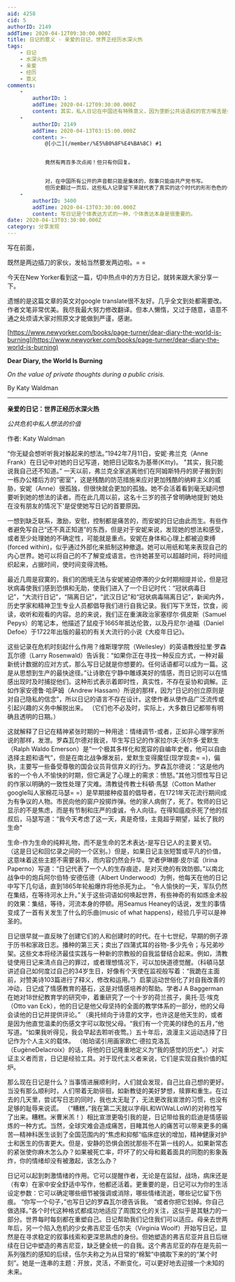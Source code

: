 ```yaml
---
aid: 4258
cid: 5
authorID: 2149
addTime: 2020-04-12T09:30:00.000Z
title: 日记的意义 - 亲爱的日记，世界正经历水深火热
tags:
    - 日记
    - 水深火热
    - 亲爱
    - 经历
    - 意义
comments:
    -
        authorID: 1
        addTime: 2020-04-12T09:30:00.000Z
        content: 其实，私人日记在中国还有特殊意义，因为垄断公共话语权的官方喉舌是婊子养的，这类私人的站在个体角度的记录往往更有价值。
    -
        authorID: 2149
        addTime: 2020-04-13T03:15:00.000Z
        content: >-
            @[小二](/member/%E5%B0%8F%E4%BA%8C) #1


            竟然有两百多次点阅！但只有你回复。


            对，在中国所有公开的声音都只能是集体的，叙事只能由共产党书写。
            但历史翻过一页后，这些私人记录留下来就代表了真实的这个时代的形形色色的个体。 所以不奇怪国家机器要出动，橄榄温和的方方日记。
    -
        authorID: 3400
        addTime: 2020-04-13T03:30:00.000Z
        content: 写日记是个体表达方式的一种，个体表达本身是很重要的。
date: 2020-04-13T03:30:00.000Z
category: 分享发现
---
```


写在前面，

既然是两边插刀的家伙，发帖当然要发两边啦。= =

今天在New Yorker看到这一篇，切中热点中的方方日记，就转来跟大家分享一下。

遗憾的是这篇文章的英文对google translate很不友好。几乎全文到处都需要改。作者文笔非常优美。我尽我最大努力修改翻译。但本人懒惰，又过于随意，语意不通之处烦请大家对照原文才能做到严谨，感谢。

[https://www.newyorker.com/books/page-turner/dear-diary-the-world-is-burning](https://www.newyorker.com/books/page-turner/dear-diary-the-world-is-burning)

**Dear Diary, the World Is Burning**

_On the value of private thoughts during a public crisis._

By Katy Waldman

* * *

**亲爱的日记：世界正经历水深火热**  
  
_公共危机中私人想法的价值_  
  
作者: Katy Waldman  
  
“你无疑会想听听我对躲起来的想法。”1942年7月11日，安妮·弗兰克（Anne Frank）在日记中对她的日记写道，她把日记取名为基蒂(Kitty)。 "其实，我只能说我自己还不知道。” 一天以前，弗兰克全家逃离他们在阿姆斯特丹的房子搬到到一栋办公楼后方的“密室”，这是残酷的防范措施来应对更加残酷的纳粹主义的威胁，安妮（Anne）很孤独，但很快就会更加的孤独。她不会活着看到毫无疑问想要听到她的想法的读者。而在此几周以前，这名十三岁的孩子曾明确地提到'她处在没有朋友的情况下'是促使她写日记的首要原因。  
  
一想到缺乏联系，激励，安慰，控制都是痛苦的，而安妮的日记由此而生。有些作者避免写自己“还不真正知道”的东西，但是对于安妮来说，发现她的想法和感受，或者至少处理她的不确定性，可能就是重点。安妮在身体和心理上都被迫束缚(forced within)，似乎通过外部化来抵制这种撤退。她可以用纸和笔来表现自己的内心世界。她可以将自己的不了解变成语言。也许她甚至可以超越时间，将时间组织起来，占据时间，使时间变得流畅。  
  
最近几周是寂寞的，我们的困境无法与安妮被迫停滞的少女时期相提并论，但是冠状病毒使我们感到恐惧和无助，使我们进入了一个日记时代：“冠状病毒日记”，“大流行日记”，“隔离日记”，“武汉日记”和“冠状病毒隔离日记”，新闻内外，历史学家和精神卫生专业人员都倡导我们进行自我记录。我们写下烹饪，饮食，阅读，收听和观看的内容。总的来说，我们正在重演政治家塞缪尔·佩皮斯（Samuel Pepys）的笔记本，他描述了鼠疫于1665年抵达伦敦，以及丹尼尔·迪福（Daniel Defoe）于1722年出版的最初的有关大流行的小说《大疫年日记》。  
  
这些记录在危机时刻起什么作用？维斯理学院（Wellesley）的英语教授拉里·罗森瓦尔德（Larry Rosenwald）告诉我：“如果你正在寻找一种反应方式，一种对最新统计数据的应对方式，那么写日记就是你想要的。任何话语都可以成为一篇。这是从思想到生产的最快途径。”让诗歌在宁静中雕琢美好的情感，而日记则可以在情感出现时及时捕捉他们。这种形式表示着即时性，真实性，不存在妥协和调解。正如作家安德鲁·哈萨姆（Andrew Hassam）所说的那样，因为“日记的创立原则是对自己隐私的信念”，所以日记的语言不存在设计。这使作者从使作品广泛流传或引起兴趣的义务中解脱出来。 （它们也不必及时，实际上，大多数日记都带有明确且透明的日期。）  
  
这就解释了日记在精神紧张时期的一种用途：情绪调节-或者，正如非心理学家所说的那样，发泄。罗森瓦尔德对我说，毕生写日记的作家拉尔夫·沃尔多·爱默生（Ralph Waldo Emerson）是“一个极其多样化和宽容的自编年史者，他可以自由选择主题和语气”，但是在南北战争爆发前，爱默生变得魔怔(现学现卖= =)，偏执，主要写一些备受尊敬的国会议员背信弃义的行为。罗森瓦尔德说：“这是他内省的一个令人不愉快的时期，但它满足了心理上的需求：愤怒。”其他习惯性写日记的作家以明确的一致性处理了灾难。清教徒传教士科頓·馬瑟（Cotton Mather google叫人家棉花马瑟= =）是早期接种疫苗的倡导者，在1721年天花流行期间成为有争议的人物。市民向他的窗户投掷炸弹。他的家人病倒了，死了。牧师的日记显示的不是焦虑，而是有节制和庄严的虔诚，令人向往。在得知瘟疫杀死了他的叔叔后，马瑟写道：“我今天考虑了这一天，真是奇怪，主竟超乎期望，延长了我的生命"  
  
生命-作为生命的纯粹礼物，而不是生命的艺术表达-是写日记人的主要关切。 （这是日记和回忆录之间的一个区别。）但是，如果日记主张短暂或平凡的价值，这意味着这些主题不需要装饰，而内容仍然会升华。学者伊琳娜·皮尔诺（Irina Paperno）写道：“日记代表了一个人的生存痕迹，是对灭绝的有效防御。”以南北战争中的炮兵阿尔伯特·安德伍德（Albert Underwood）为例，他每天在他的日记中写下几句话，直到1865年轮船爆炸将他杀死为止。 “令人愉快的一天，军队仍然在集结，在等待河水上升。”关于这些词语如何唤起世界，有些神奇的有如炼金术般的效果：集结，等待，河流本身的停顿。用Seamus Heaney的话说，发生的事情变成了一首有关发生了什么的乐曲(music of what happens)，经验几乎可以是神圣的。  
  
日记很早就一直反映了创建它们的人和创建时的时代。在十七世纪，早期的例子源于历书和家政日志。播种的第三天；卖出了四蒲式耳的谷物-多少先令；与兄弟吵架。这些文本将经济最佳实践与一种新的宗教般的自我监督结合起来。例如，清教徒使用日记来清点自己的罪过，或者理想情况下，可以加快道德觉醒。（科頓马瑟讲述自己如何度过自己的34岁生日，好像有个天使在监视般写着：“我跪在主面前，对赞美诗103篇进行了释义，修改和运用。”）启蒙运动世俗化了对自我改善的冲动，日记成了情感教育的基石，这是对情感培养的帮助。学者J A Baggerman在她对18世纪教育学的研究中，着重研究了一个十岁的荷兰孩子，奥托·范·埃克（Otto van Eck），他的日记是他父母坚持的全面的教学体系的一部分，他的父母会读他的日记并提供评论。” （奥托倾向于诗意的文字，也许这是他天生的，或者是因为他直觉温柔的伤感文字可以取悦父母。“我们有一个完美的绿色的五月，”他写道。“如果我听得见，我会早起去聆听夜莺。）五十年后，浪漫主义运动选择了日记作为个人主义的载体。 （帕珀诺引用画家欧仁·德拉克洛瓦（EugèneDelacroix）的话，将他的日记隆重地定义为“我的感觉的历史”。）对实证主义者而言，日记是经验工具。对于现代主义者来说，它们是实现自我价值的缸炉。  
  
那么现在日记是什么？当事情进展顺利时，人们就会发现，自己比自己想的更好。当没有那么顺利时，人们带着无助徘徊，如新教徒的美好梦想，赎罪和重生。在过去的几天里，尝试写日志的同时，我也太无耻了，无法更改我宣泄的习惯，也没有足够的耻辱来说谎。 （“糟糕，”我在第二天就以字母L和W(WaLLoW)的对称性写了出来。糟糕。米曹米羔！）相比宣泄更吸引我的是，日记带给我的启迪是情感锻炼的一种方式。当然，全球灾难会造成痛苦，目睹其他人的痛苦可以带来更多的痛苦—精神科医生谈到了全国范围内的“焦虑和抑郁“临床症状的增加，精神健康对护士和医生的伤害更大。但是，安静的恐惧会困扰那些不在第一线的人。如果新常态的紧张使你麻木怎么办？如果被死亡率，吓坏了的父母和戴着面具的同胞的影象轰炸，你的情绪却没有被激起，该怎么办？  
  
日记可以起到刺激情绪的作用。它可以提醒作者，无论是在监狱，战场，病床还是（有幸）在家中安全舒适中写作，他都还活着。更重要的是，日记可以为你的生活设定参数：它可以确定哪些细节被强调或消除，哪些情绪流逝，哪些记忆留下伤痕。 “你写一个句子，”也写日记的罗森瓦尔德告诉我。 “或者你把它划掉。你自己做选择。”各个时代这种格式都成功地适应了周围文化的关注，这似乎是其魅力的一部分。世界每时每刻都在重塑自己。日记帮助我们记住我们可以适应。母亲去世两年后，另一个陷入危机的少女弗吉尼亚·伍尔夫（Virginia Woolf）开始写日记，显然是在寻求稳定的叙事线索和更深思熟虑的身份。但她塑造的弗吉尼亚并且日后继续在日记中塑造的弗吉尼亚，缺乏健全统一的自我。这个弗吉尼亚的存在是先前一系列强烈的感知的后续，伍尔夫称之为从日常的“棉絮”中摘取下来的的“某个时刻”。她是一连串的主题：开放，灵活，不断变化，可以更好地去迎接一个未知的未来。
